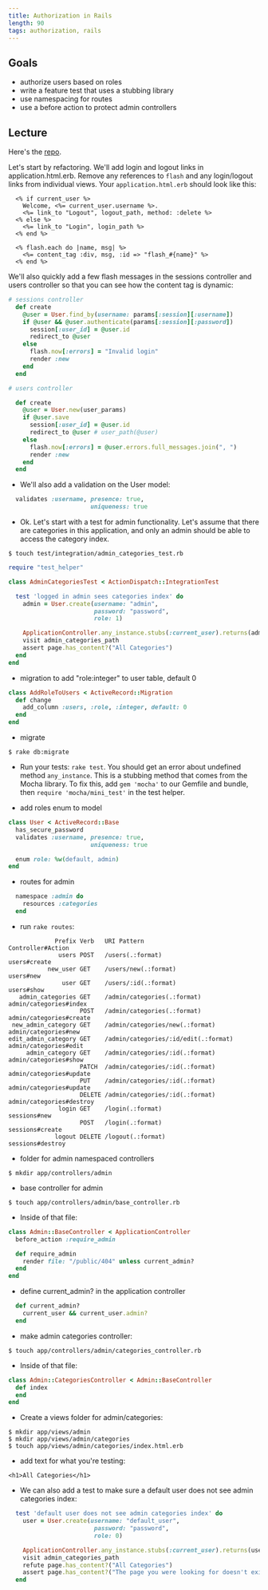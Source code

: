 ```yaml
---
title: Authorization in Rails
length: 90
tags: authorization, rails
---
```


## Goals

* authorize users based on roles
* write a feature test that uses a stubbing library
* use namespacing for routes
* use a before action to protect admin controllers

## Lecture

Here's the [repo](https://github.com/rwarbelow/auth-example-1503). 

Let's start by refactoring. We'll add login and logout links in application.html.erb. Remove any references to `flash` and any login/logout links from individual views. Your `application.html.erb` should look like this:

```erb
  <% if current_user %>
    Welcome, <%= current_user.username %>.
    <%= link_to "Logout", logout_path, method: :delete %>
  <% else %>
    <%= link_to "Login", login_path %>
  <% end %>

  <% flash.each do |name, msg| %>
    <%= content_tag :div, msg, :id => "flash_#{name}" %>
  <% end %>
```

We'll also quickly add a few flash messages in the sessions controller and users controller so that you can see how the content tag is dynamic:

```ruby
# sessions controller
  def create
    @user = User.find_by(username: params[:session][:username])
    if @user && @user.authenticate(params[:session][:password])
      session[:user_id] = @user.id
      redirect_to @user
    else
      flash.now[:errors] = "Invalid login"
      render :new
    end
  end

# users controller

  def create
    @user = User.new(user_params)
    if @user.save
      session[:user_id] = @user.id
      redirect_to @user # user_path(@user)
    else
      flash.now[:errors] = @user.errors.full_messages.join(", ")
      render :new
    end
  end
```

* We'll also add a validation on the User model:

```ruby
  validates :username, presence: true, 
                       uniqueness: true
```

* Ok. Let's start with a test for admin functionality. Let's assume that there are categories in this application, and only an admin should be able to access the category index.

```
$ touch test/integration/admin_categories_test.rb
```

```ruby
require "test_helper"

class AdminCategoriesTest < ActionDispatch::IntegrationTest

  test 'logged in admin sees categories index' do
    admin = User.create(username: "admin",
                        password: "password",
                        role: 1)

    ApplicationController.any_instance.stubs(:current_user).returns(admin)
    visit admin_categories_path
    assert page.has_content?("All Categories")
  end
end
```

* migration to add "role:integer" to user table, default 0

```ruby
class AddRoleToUsers < ActiveRecord::Migration
  def change
    add_column :users, :role, :integer, default: 0
  end
end
```

* migrate

```
$ rake db:migrate
```

* Run your tests: `rake test`. You should get an error about undefined method `any_instance`. This is a stubbing method that comes from the Mocha library. To fix this, add `gem 'mocha'` to our Gemfile and bundle, then `require 'mocha/mini_test'` in the test helper. 

* add roles enum to model

```ruby
class User < ActiveRecord::Base
  has_secure_password
  validates :username, presence: true, 
                       uniqueness: true

  enum role: %w(default, admin)
end
```

* routes for admin

```ruby
  namespace :admin do
    resources :categories
  end
```

* run `rake routes`:

```
             Prefix Verb   URI Pattern                          Controller#Action
              users POST   /users(.:format)                     users#create
           new_user GET    /users/new(.:format)                 users#new
               user GET    /users/:id(.:format)                 users#show
   admin_categories GET    /admin/categories(.:format)          admin/categories#index
                    POST   /admin/categories(.:format)          admin/categories#create
 new_admin_category GET    /admin/categories/new(.:format)      admin/categories#new
edit_admin_category GET    /admin/categories/:id/edit(.:format) admin/categories#edit
     admin_category GET    /admin/categories/:id(.:format)      admin/categories#show
                    PATCH  /admin/categories/:id(.:format)      admin/categories#update
                    PUT    /admin/categories/:id(.:format)      admin/categories#update
                    DELETE /admin/categories/:id(.:format)      admin/categories#destroy
              login GET    /login(.:format)                     sessions#new
                    POST   /login(.:format)                     sessions#create
             logout DELETE /logout(.:format)                    sessions#destroy
```

* folder for admin namespaced controllers

```
$ mkdir app/controllers/admin
```

* base controller for admin

```
$ touch app/controllers/admin/base_controller.rb
```

* Inside of that file:

```ruby
class Admin::BaseController < ApplicationController
  before_action :require_admin

  def require_admin
    render file: "/public/404" unless current_admin? 
  end
end
```

* define current_admin? in the application controller

```ruby
  def current_admin?
    current_user && current_user.admin?
  end
```

* make admin categories controller:

```
$ touch app/controllers/admin/categories_controller.rb
```

* Inside of that file:

```ruby
class Admin::CategoriesController < Admin::BaseController
  def index
  end
end
```

* Create a views folder for admin/categories:

```
$ mkdir app/views/admin
$ mkdir app/views/admin/categories
$ touch app/views/admin/categories/index.html.erb
```

* add text for what you're testing:

```erb
<h1>All Categories</h1>
```

* We can also add a test to make sure a default user does not see admin categories index:

```ruby
  test 'default user does not see admin categories index' do
    user = User.create(username: "default_user",
                        password: "password",
                        role: 0)

    ApplicationController.any_instance.stubs(:current_user).returns(user)
    visit admin_categories_path
    refute page.has_content?("All Categories")
    assert page.has_content?("The page you were looking for doesn't exist.")
  end
```